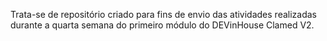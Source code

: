 Trata-se de repositório criado para fins de envio das atividades realizadas durante a quarta semana do primeiro módulo do DEVinHouse Clamed V2.